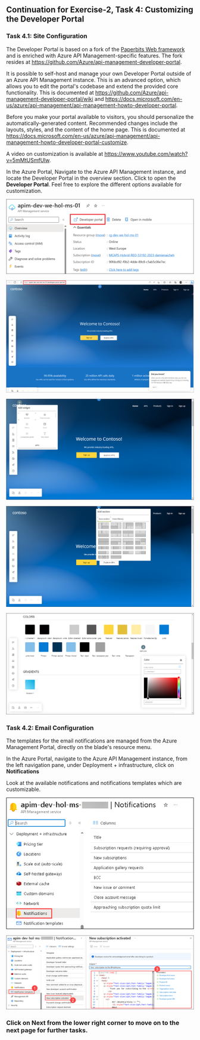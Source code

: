 ## Continuation for Exercise-2, Task 4: Customizing the Developer Portal

### Task 4.1: Site Configuration

The Developer Portal is based on a fork of the [Paperbits Web framework](https://paperbits.io/) and is enriched with Azure API Management-specific features. The fork resides at <https://github.com/Azure/api-management-developer-portal>.

It is possible to self-host and manage your own Developer Portal outside of an Azure API Management instance. This is an advanced option, which allows you to edit the portal's codebase and extend the provided core functionality. This is documented at <https://github.com/Azure/api-management-developer-portal/wiki> and <https://docs.microsoft.com/en-us/azure/api-management/api-management-howto-developer-portal>.

Before you make your portal available to visitors, you should personalize the automatically-generated content. Recommended changes include the layouts, styles, and the content of the home page. This is documented at <https://docs.microsoft.com/en-us/azure/api-management/api-management-howto-developer-portal-customize>.

A video on customization is available at <https://www.youtube.com/watch?v=5mMtUSmfUlw>.

In the Azure Portal, Navigate to the Azure API Management instance, and locate the Developer Portal in the overview section. Click to open the **Developer Portal**. Feel free to explore the different options available for customization.

   ![APIM Developer Portal](media/01.png)

   ![APIM Developer Portal Admin Launch](media/02.png)

![APIM Developer Portal Config](media2/01.png)

![APIM Developer Portal Config](media2/02.png)

![APIM Developer Portal Styles](media2/03.png)

### Task 4.2: Email Configuration

The templates for the email notifications are managed from the Azure Management Portal, directly on the blade's resource menu.

In the Azure Portal, navigate to the Azure API Management instance, from the left navigation pane, under Deployment + infrastructure, click on **Notifications** 

Look at the available notifications and notifications templates which are customizable.

   ![APIM Notifications](media/mapi31.png)

   ![APIM Notifications](media/mapi32.png)

### Click on Next from the lower right corner to move on to the next page for further tasks.

